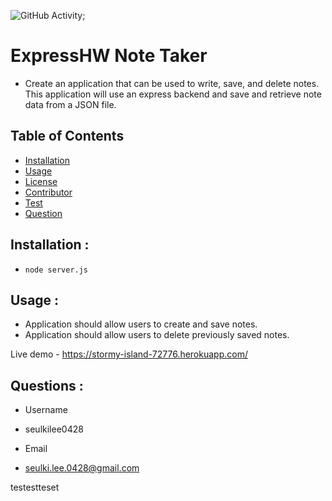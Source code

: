 ![GitHub Activity](https://img.shields.io/github/commit-activity/m/seulkilee0428/README_Generator?style=plastic);

# ExpressHW Note Taker
* Create an application that can be used to write, save, and delete notes. This application will use an express backend and save and retrieve note data from a JSON file.

## __Table of Contents__  
* [Installation](#installation)               
* [Usage](#usage)                    
* [License](#license)                      
* [Contributor](#contributor)                 
* [Test](#test)
* [Question](#question) 
## __Installation__ :               
* `node server.js`

## __Usage__ :                   
* Application should allow users to create and save notes.
* Application should allow users to delete previously saved notes.

Live demo -  https://stormy-island-72776.herokuapp.com/


## __Questions__ :
* Username
 - seulkilee0428

* Email
 - seulki.lee.0428@gmail.com


testestteset
